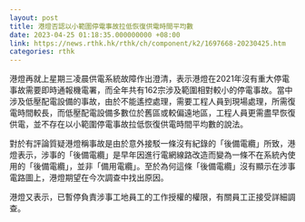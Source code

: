 ```yaml
---
layout: post
title: 港燈否認以小範圍停電事故拉低恢復供電時間平均數
date: 2023-04-25 01:18:35.000000000 +08:00
link: https://news.rthk.hk/rthk/ch/component/k2/1697668-20230425.htm
categories: rthk
---
```


港燈再就上星期三凌晨供電系統故障作出澄清，表示港燈在2021年沒有重大停電事故需要即時通報機電署，而全年共有162宗涉及範圍相對較小的停電事故。當中涉及低壓配電設備的事故，由於不能遙控處理，需要工程人員到現場處理，所需復電時間較長，而低壓配電設備多數位於舊區或較偏遠地區，工程人員更需盡早恢復供電，並不存在以小範圍停電事故拉低恢復供電時間平均數的說法。

對於有評論質疑港燈稱事故是由於意外接駁一條沒有紀錄的「後備電纜」所致，港燈表示，涉事的「後備電纜」是早年因進行電網線路改造而變為一條不在系統內使用的「後備電纜」，並非「備用電纜」。至於為何這條「後備電纜」沒有顯示在涉事電路圖上，港燈期望在今次調查中找出原因。

港燈又表示，已暫停負責涉事工地員工的工作授權的權限，有關員工正接受詳細調查。
